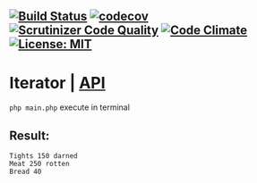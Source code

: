 [![Build Status](https://travis-ci.org/Jagepard/PhpDesignPatterns-Iterator.svg?branch=master)](https://travis-ci.org/Jagepard/PhpDesignPatterns-Iterator)
[![codecov](https://codecov.io/gh/Jagepard/PhpDesignPatterns-Iterator/branch/master/graph/badge.svg)](https://codecov.io/gh/Jagepard/PhpDesignPatterns-Iterator)
[![Scrutinizer Code Quality](https://scrutinizer-ci.com/g/Jagepard/PhpDesignPatterns-Iterator/badges/quality-score.png?b=master)](https://scrutinizer-ci.com/g/Jagepard/PhpDesignPatterns-Iterator/?branch=master)
[![Code Climate](https://codeclimate.com/github/Jagepard/PhpDesignPatterns-Iterator/badges/gpa.svg)](https://codeclimate.com/github/Jagepard/PhpDesignPatterns-Iterator)
[![License: MIT](https://img.shields.io/badge/license-MIT-498e7f.svg)](https://mit-license.org/)
-----

# Iterator | [API](https://github.com/Jagepard/PhpDesignPatterns-Iterator/blob/master/api.md)
```php main.php``` execute in terminal

## Result:
```
Tights 150 darned
Meat 250 rotten
Bread 40 
```
